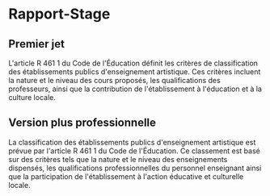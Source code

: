 # Rapport-Stage

## Premier jet
L'article R 461 1 du Code de l'Éducation définit les critères de classification des établissements publics d'enseignement artistique. Ces critères incluent la nature et le niveau des cours proposés, les qualifications des professeurs, ainsi que la contribution de l'établissement à l'éducation et à la culture locale.

## Version plus professionnelle
La classification des établissements publics d'enseignement artistique est prévue par l'article R 461 1 du Code de l'Éducation. Ce classement est basé sur des critères tels que la nature et le niveau des enseignements dispensés, les qualifications professionnelles du personnel enseignant ainsi que la participation de l'établissement à l'action éducative et culturelle locale.
